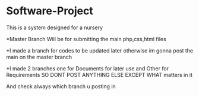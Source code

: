 # Software-Project
This is a system designed for a nursery

*Master Branch Will be for submitting the main php,css,html files

*I made a branch for codes to be updated later otherwise im gonna post the main on the master branch

*I made 2 branches one for Documents for later use and Other for Requirements SO DONT POST ANYTHING ELSE EXCEPT WHAT matters in it

And check always which branch u posting in


